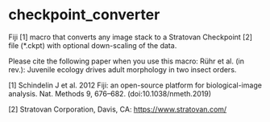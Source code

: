 # checkpoint_converter
Fiji [1] macro that converts any image stack to a Stratovan Checkpoint [2] file (*.ckpt) with optional down-scaling of the data.

Please cite the following paper when you use this macro:
Rühr et al. (in rev.): Juvenile ecology drives adult morphology in two insect orders.


[1] Schindelin J et al. 2012 Fiji: an open-source platform for biological-image analysis. Nat. Methods 9, 676–682. (doi:10.1038/nmeth.2019)

[2] Stratovan Corporation, Davis, CA: https://www.stratovan.com/
